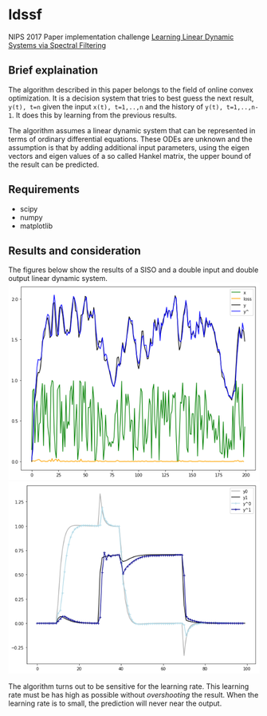 # ldssf
NIPS 2017 Paper implementation challenge [Learning Linear Dynamic Systems via Spectral Filtering](https://arxiv.org/abs/1711.00946v1)

## Brief explaination
The algorithm described in this paper belongs to the field of online convex optimization. It is a decision system that tries
to best guess the next result, `y(t), t=n` given the input `x(t), t=1,..,n` and the history of `y(t), t=1,..,n-1`.
It does this by learning from the previous results.

The algorithm assumes a linear dynamic system that can be represented
in terms of ordinary differential equations. These ODEs are unknown and the assumption is that by adding additional
input parameters, using the eigen vectors and eigen values of a so called Hankel matrix, the upper bound of the result can
be predicted.

## Requirements
- scipy
- numpy
- matplotlib

## Results and consideration
The figures below show the results of a SISO and a double input and double output linear dynamic system.
![Single input and single output system](images/figure_1.png)
![Double input and double output system](images/figure_2.png)

The algorithm turns out to be sensitive for the learning rate. This learning rate must be has high as
possible without *overshooting* the result. When the learning rate is to small, the prediction will never
near the output.
